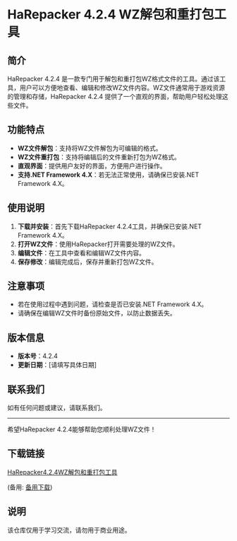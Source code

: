 # HaRepacker 4.2.4 WZ解包和重打包工具

## 简介
HaRepacker 4.2.4 是一款专门用于解包和重打包WZ格式文件的工具。通过该工具，用户可以方便地查看、编辑和修改WZ文件内容。WZ文件通常用于游戏资源的管理和存储，HaRepacker 4.2.4 提供了一个直观的界面，帮助用户轻松处理这些文件。

## 功能特点
- **WZ文件解包**：支持将WZ文件解包为可编辑的格式。
- **WZ文件重打包**：支持将编辑后的文件重新打包为WZ格式。
- **直观界面**：提供用户友好的界面，方便用户进行操作。
- **支持.NET Framework 4.X**：若无法正常使用，请确保已安装.NET Framework 4.X。

## 使用说明
1. **下载并安装**：首先下载HaRepacker 4.2.4工具，并确保已安装.NET Framework 4.X。
2. **打开WZ文件**：使用HaRepacker打开需要处理的WZ文件。
3. **编辑文件**：在工具中查看和编辑WZ文件内容。
4. **保存修改**：编辑完成后，保存并重新打包WZ文件。

## 注意事项
- 若在使用过程中遇到问题，请检查是否已安装.NET Framework 4.X。
- 请确保在编辑WZ文件时备份原始文件，以防止数据丢失。

## 版本信息
- **版本号**：4.2.4
- **更新日期**：[请填写具体日期]

## 联系我们
如有任何问题或建议，请联系我们。

---

希望HaRepacker 4.2.4能够帮助您顺利处理WZ文件！

## 下载链接
[HaRepacker4.2.4WZ解包和重打包工具](https://pan.quark.cn/s/1d7eed44e273) 

(备用: [备用下载](https://pan.baidu.com/s/1rv0CNRZVEAaE4Ej01JO9iQ?pwd=1234))

## 说明

该仓库仅用于学习交流，请勿用于商业用途。
